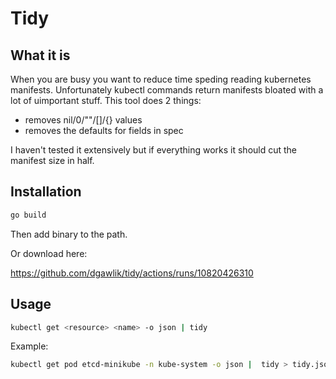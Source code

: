 # Tidy

## What it is

When you are busy you want to reduce time speding reading kubernetes manifests. Unfortunately kubectl commands return manifests bloated with a lot of uimportant stuff. This tool does 2 things:

* removes nil/0/""/[]/{} values
* removes the defaults for fields in spec

I haven't tested it extensively but if everything works it should cut the manifest size in half.

## Installation
```bash
go build
```

Then add binary to the path.

Or download here:

https://github.com/dgawlik/tidy/actions/runs/10820426310

## Usage

```bash
kubectl get <resource> <name> -o json | tidy
```

Example:

```bash
kubectl get pod etcd-minikube -n kube-system -o json |  tidy > tidy.json
```
